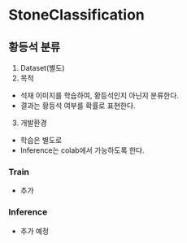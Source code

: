 # StoneClassification

## 황등석 분류

1. Dataset(별도)
2. 목적
- 석재 이미지를 학습하여, 황등석인지 아닌지 분류한다.
- 결과는 황등석 여부를 확률로 표현한다.
3. 개발환경
- 학습은 별도로
- Inference는 colab에서 가능하도록 한다.


### Train
- 추가 

### Inference 
- 추가 예정
